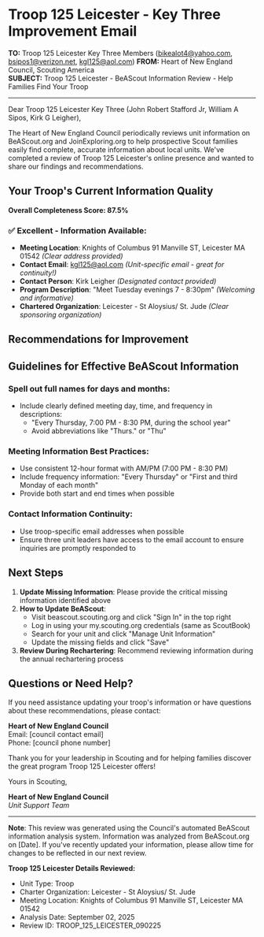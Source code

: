 # Troop 125 Leicester - Key Three Improvement Email

**TO:** Troop 125 Leicester Key Three Members (bikealot4@yahoo.com, bsipos1@verizon.net, kgl125@aol.com)
**FROM:** Heart of New England Council, Scouting America  
**SUBJECT:** Troop 125 Leicester - BeAScout Information Review - Help Families Find Your Troop  

---

Dear Troop 125 Leicester Key Three (John Robert Stafford Jr, William A Sipos, Kirk G Leigher),

The Heart of New England Council periodically reviews unit information on BeAScout.org and JoinExploring.org to help prospective Scout families easily find complete, accurate information about local units. We've completed a review of Troop 125 Leicester's online presence and wanted to share our findings and recommendations.

## Your Troop's Current Information Quality

**Overall Completeness Score: 87.5%**



### ✅ **Excellent - Information Available:**
- **Meeting Location**: Knights of Columbus 91 Manville ST, Leicester MA 01542 *(Clear address provided)*
- **Contact Email**: kgl125@aol.com *(Unit-specific email - great for continuity!)*
- **Contact Person**: Kirk Leigher *(Designated contact provided)*
- **Program Description**: "Meet Tuesday evenings 7 - 8:30pm" *(Welcoming and informative)*
- **Chartered Organization**: Leicester - St Aloysius/ St. Jude *(Clear sponsoring organization)*

## Recommendations for Improvement



## Guidelines for Effective BeAScout Information

### **Spell out full names for days and months:**
- Include clearly defined meeting day, time, and frequency in descriptions:
  - "Every Thursday, 7:00 PM - 8:30 PM, during the school year"
  - Avoid abbreviations like "Thurs." or "Thu"

### **Meeting Information Best Practices:**
- Use consistent 12-hour format with AM/PM (7:00 PM - 8:30 PM)
- Include frequency information: "Every Thursday" or "First and third Monday of each month"
- Provide both start and end times when possible

### **Contact Information Continuity:**
- Use troop-specific email addresses when possible
- Ensure three unit leaders have access to the email account to ensure inquiries are promptly responded to

## Next Steps

1. **Update Missing Information**: Please provide the critical missing information identified above
2. **How to Update BeAScout**: 
   - Visit beascout.scouting.org and click "Sign In" in the top right
   - Log in using your my.scouting.org credentials (same as ScoutBook)
   - Search for your unit and click "Manage Unit Information"
   - Update the missing fields and click "Save"
3. **Review During Rechartering**: Recommend reviewing information during the annual rechartering process

## Questions or Need Help?

If you need assistance updating your troop's information or have questions about these recommendations, please contact:

**Heart of New England Council**  
Email: [council contact email]  
Phone: [council phone number]

Thank you for your leadership in Scouting and for helping families discover the great program Troop 125 Leicester offers!

Yours in Scouting,

**Heart of New England Council**  
*Unit Support Team*

---

**Note**: This review was generated using the Council's automated BeAScout information analysis system. Information was analyzed from BeAScout.org on [Date]. If you've recently updated your information, please allow time for changes to be reflected in our next review.

**Troop 125 Leicester Details Reviewed:**
- Unit Type: Troop
- Charter Organization: Leicester - St Aloysius/ St. Jude  
- Meeting Location: Knights of Columbus 91 Manville ST, Leicester MA 01542
- Analysis Date: September 02, 2025
- Review ID: TROOP_125_LEICESTER_090225